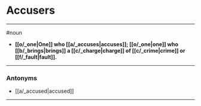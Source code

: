# Accusers
---
#noun
- **[[o/_one|One]] who [[a/_accuses|accuses]]; [[o/_one|one]] who [[b/_brings|brings]] a [[c/_charge|charge]] of [[c/_crime|crime]] or [[f/_fault|fault]].**
---
### Antonyms
- [[a/_accused|accused]]
---
